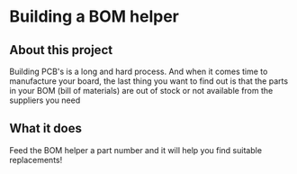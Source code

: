 # Building a BOM helper
## About this project
Building PCB's is a long and hard process. And when it comes time to manufacture your board, the last thing you want to find out is that the parts in your BOM (bill of materials) are out of stock or not available from the suppliers you need

## What it does
Feed the BOM helper a part number and it will help you find suitable replacements!
